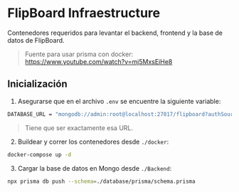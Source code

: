 # FlipBoard Infraestructure
Contenedores requeridos para levantar el backend, frontend y la base de datos de FlipBoard.

> Fuente para usar prisma con docker: https://www.youtube.com/watch?v=mj5MxsEiHe8

## Inicialización
1. Asegurarse que en el archivo `.env` se encuentre la siguiente variable:
``` bash
DATABASE_URL = "mongodb://admin:root@localhost:27017/flipboard?authSource=admin"
```
> Tiene que ser exactamente esa URL.

2. Buildear y correr los contenedores desde `./docker`:
```bash
docker-compose up -d
```

3. Cargar la base de datos en Mongo desde `./Backend`:
```bash
npx prisma db push --schema=./database/prisma/schema.prisma
```